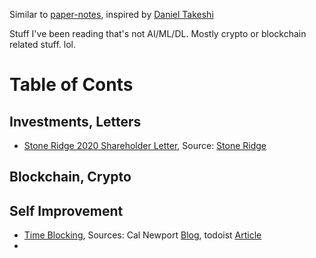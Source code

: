 Similar to [paper-notes](https://github.com/yeeyangtee/paper-notes), inspired by [Daniel Takeshi](https://github.com/DanielTakeshi/Paper_Notes)

Stuff I've been reading that's not AI/ML/DL. Mostly crypto or blockchain related stuff. lol.

<!--template for linking to notes https://github.com/yeeyangtee/reading-notes/blob/main/notes/ -->
# Table of Conts

## Investments, Letters
- [Stone Ridge 2020 Shareholder Letter](https://github.com/yeeyangtee/reading-notes/blob/main/notes/stone-ridge-2020-shareholder-letter.md), Source: [Stone Ridge](https://www.microstrategy.com/content/dam/website-assets/collateral/bitcoin-downloads/Stone-Ridge-2020-Shareholder-Letter.pdf)

## Blockchain, Crypto

## Self Improvement
- [Time Blocking](https://github.com/yeeyangtee/reading-notes/blob/main/notes/time-blocking.md), Sources: Cal Newport [Blog](https://www.calnewport.com/blog/2013/12/21/deep-habits-the-importance-of-planning-every-minute-of-your-work-day/), todoist [Article](https://todoist.com/productivity-methods/time-blocking)
- 